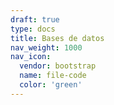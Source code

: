 ```yaml
---
draft: true
type: docs
title: Bases de datos
nav_weight: 1000
nav_icon:
  vendor: bootstrap
  name: file-code
  color: 'green'
---
```

